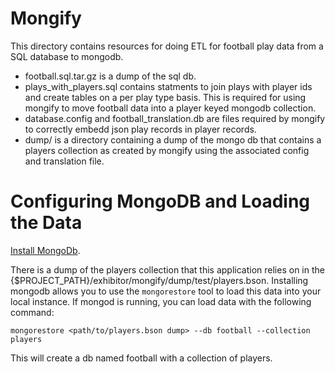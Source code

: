Mongify
=======

This directory contains resources for doing ETL for football play data
from a SQL database to mongodb.

* football.sql.tar.gz is a dump of the sql db.
* plays_with_players.sql contains statments to join plays with player ids and
	create tables on a per play type basis. This is required for using
	mongify to move football data into a player keyed mongodb collection.
* database.config and football_translation.db are files required by mongify to
	correctly embedd json play records in player records.
* dump/ is a directory containing a dump of the mongo db that contains a players	collection as created by mongify using the associated config and
	translation file.

Configuring MongoDB and Loading the Data
========================================
[Install MongoDb](http://www.mongodb.org/).


There is a dump of the players collection that this application relies on in
the {$PROJECT_PATH}/exhibitor/mongify/dump/test/players.bson. Installing mongodb
allows you to use the `mongorestore` tool to load this data into your local
instance. If mongod is running, you can load data with the following command:
	
	mongorestore <path/to/players.bson dump> --db football --collection players

This will create a db named football with a collection of players.

 
